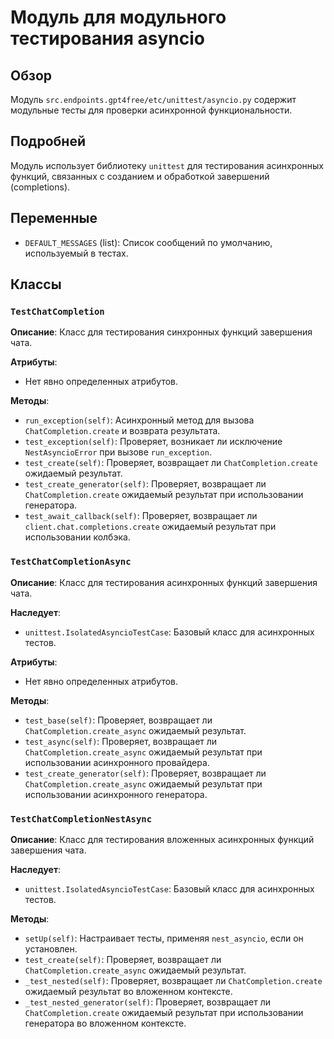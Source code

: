 # Модуль для модульного тестирования asyncio

## Обзор

Модуль `src.endpoints.gpt4free/etc/unittest/asyncio.py` содержит модульные тесты для проверки асинхронной функциональности.

## Подробней

Модуль использует библиотеку `unittest` для тестирования асинхронных функций, связанных с созданием и обработкой завершений (completions).

## Переменные

*   `DEFAULT_MESSAGES` (list): Список сообщений по умолчанию, используемый в тестах.

## Классы

### `TestChatCompletion`

**Описание**: Класс для тестирования синхронных функций завершения чата.

**Атрибуты**:
*   Нет явно определенных атрибутов.

**Методы**:

*   `run_exception(self)`: Асинхронный метод для вызова `ChatCompletion.create` и возврата результата.
*   `test_exception(self)`: Проверяет, возникает ли исключение `NestAsyncioError` при вызове `run_exception`.
*   `test_create(self)`: Проверяет, возвращает ли `ChatCompletion.create` ожидаемый результат.
*   `test_create_generator(self)`: Проверяет, возвращает ли `ChatCompletion.create` ожидаемый результат при использовании генератора.
*   `test_await_callback(self)`: Проверяет, возвращает ли `client.chat.completions.create` ожидаемый результат при использовании колбэка.

### `TestChatCompletionAsync`

**Описание**: Класс для тестирования асинхронных функций завершения чата.

**Наследует**:

*   `unittest.IsolatedAsyncioTestCase`: Базовый класс для асинхронных тестов.

**Атрибуты**:
*   Нет явно определенных атрибутов.

**Методы**:

*   `test_base(self)`: Проверяет, возвращает ли `ChatCompletion.create_async` ожидаемый результат.
*   `test_async(self)`: Проверяет, возвращает ли `ChatCompletion.create_async` ожидаемый результат при использовании асинхронного провайдера.
*   `test_create_generator(self)`: Проверяет, возвращает ли `ChatCompletion.create_async` ожидаемый результат при использовании асинхронного генератора.

### `TestChatCompletionNestAsync`

**Описание**: Класс для тестирования вложенных асинхронных функций завершения чата.

**Наследует**:

*   `unittest.IsolatedAsyncioTestCase`: Базовый класс для асинхронных тестов.

**Методы**:

*   `setUp(self)`: Настраивает тесты, применяя `nest_asyncio`, если он установлен.
*   `test_create(self)`: Проверяет, возвращает ли `ChatCompletion.create_async` ожидаемый результат.
*   `_test_nested(self)`: Проверяет, возвращает ли `ChatCompletion.create` ожидаемый результат во вложенном контексте.
*   `_test_nested_generator(self)`: Проверяет, возвращает ли `ChatCompletion.create` ожидаемый результат при использовании генератора во вложенном контексте.